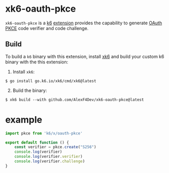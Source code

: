 # xk6-oauth-pkce
`xk6-oauth-pkce` is a [k6](https://go.k6.io/k6) [extension](https://github.com/grafana/xk6) provides the capability to generate [OAuth PKCE](https://datatracker.ietf.org/doc/html/rfc7636) code verifier and code challenge.

## Build
To build a `k6` binary with this extension, install [xk6](https://github.com/grafana/xk6) and build your custom k6 binary with the this extension:

1. Install `xk6`:
  ```shell
  $ go install go.k6.io/xk6/cmd/xk6@latest
  ```

2. Build the binary:
  ```shell
  $ xk6 build --with github.com/AlexF4Dev/xk6-oauth-pkce@latest
  ```

# example

```javascript
import pkce from 'k6/x/oauth-pkce'

export default function () {
    const verifier = pkce.create("S256")
    console.log(verifier)
    console.log(verifier.verifier)
    console.log(verifier.challenge)
}
```
